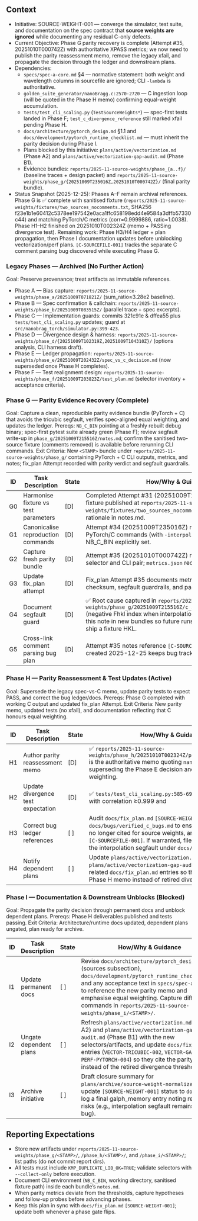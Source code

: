 ## Context
- Initiative: SOURCE-WEIGHT-001 — converge the simulator, test suite, and documentation on the spec contract that **source weights are ignored** while documenting any residual C-only defects.
- Current Objective: Phase G parity recovery is complete (Attempt #35, 20251010T000742Z) with authoritative XPASS metrics; we now need to publish the parity reassessment memo, remove the legacy xfail, and propagate the decision through the ledger and downstream plans.
- Dependencies:
  - `specs/spec-a-core.md` §4 — normative statement: both weight and wavelength columns in sourcefile are ignored; CLI `-lambda` is authoritative.
  - `golden_suite_generator/nanoBragg.c:2570-2720` — C ingestion loop (will be quoted in the Phase H memo) confirming equal-weight accumulation.
  - `tests/test_cli_scaling.py` (`TestSourceWeights*`) — spec-first tests landed in Phase F; `test_c_divergence_reference` still marked xfail pending Phase H.
  - `docs/architecture/pytorch_design.md` §1.1 and `docs/development/pytorch_runtime_checklist.md` — must inherit the parity decision during Phase I.
  - Plans blocked by this initiative: `plans/active/vectorization.md` (Phase A2) and `plans/active/vectorization-gap-audit.md` (Phase B1).
  - Evidence bundles: `reports/2025-11-source-weights/phase_{a..f}/` (baseline traces + design packet) and `reports/2025-11-source-weights/phase_g/{20251009T235016Z,20251010T000742Z}/` (final parity bundle).
- Status Snapshot (2025-12-25): Phases A–F remain archival references. Phase G is ✅ complete with sanitised fixture (`reports/2025-11-source-weights/fixtures/two_sources_nocomments.txt`, SHA256 f23e1b1e60412c5378ee197542e0aca1ffc658198edd4e9584a3dffb57330c44) and matching PyTorch/C metrics (corr=0.9999886, ratio=1.0038). Phase H1–H2 finished on 20251010T002324Z (memo + PASSing divergence test). Remaining work: Phase H3/H4 ledger + plan propagation, then Phase I documentation updates before unblocking vectorization/perf plans. `[C-SOURCEFILE-001]` tracks the separate C comment parsing bug discovered while executing Phase G.

### Legacy Phases — Archived (No Further Action)
Goal: Preserve provenance; treat artifacts as immutable references.
- Phase A — Bias capture: `reports/2025-11-source-weights/phase_a/20251009T071821Z/` (sum_ratio≈3.28e2 baseline).
- Phase B — Spec confirmation & callchain: `reports/2025-11-source-weights/phase_b/20251009T083515Z/` (parallel trace + spec excerpts).
- Phase C — Implementation guards: commits 321c91e & dffea55 plus `tests/test_cli_scaling.py` updates; guard at `src/nanobrag_torch/simulator.py:399-423`.
- Phase D — Divergence design & harness: `reports/2025-11-source-weights/phase_d/{20251009T102319Z,20251009T104310Z}/` (options analysis, CLI harness draft).
- Phase E — Ledger propagation: `reports/2025-11-source-weights/phase_e/20251009T202432Z/spec_vs_c_decision.md` (now superseded once Phase H completes).
- Phase F — Test realignment design: `reports/2025-11-source-weights/phase_f/20251009T203823Z/test_plan.md` (selector inventory + acceptance criteria).

### Phase G — Parity Evidence Recovery (Complete)
Goal: Capture a clean, reproducible parity evidence bundle (PyTorch + C) that avoids the tricubic segfault, verifies spec-aligned equal weighting, and updates the ledger.
Prereqs: `NB_C_BIN` pointing at a freshly rebuilt debug binary; spec-first pytest suite already green (Phase F); review segfault write-up in `phase_g/20251009T215516Z/notes.md`; confirm the sanitised two-source fixture (comments removed) is available before rerunning CLI commands.
Exit Criteria: New `<STAMP>` bundle under `reports/2025-11-source-weights/phase_g/` containing PyTorch + C CLI outputs, metrics, and notes; fix_plan Attempt recorded with parity verdict and segfault guardrails.

| ID | Task Description | State | How/Why & Guidance |
| --- | --- | --- | --- |
| G0 | Harmonise fixture vs test parameters | [D] | Completed Attempt #31 (20251009T230946Z). Comment-free fixture published at `reports/2025-11-source-weights/fixtures/two_sources_nocomments.txt` with SHA256 + rationale in notes.md. |
| G1 | Canonicalise reproduction commands | [D] | Attempt #34 (20251009T235016Z) recorded canonical PyTorch/C commands (with `-interpolate 0`) in `commands.txt`; NB_C_BIN explicitly set. |
| G2 | Capture fresh parity bundle | [D] | Attempt #35 (20251010T000742Z) ran the targeted pytest selector and CLI pair; `metrics.json` records corr=0.9999886, |sum_ratio−1|=0.0038. |
| G3 | Update fix_plan attempt | [D] | Fix_plan Attempt #35 documents metrics, sanitised fixture checksum, segfault guardrails, and parity verdict. |
| G4 | Document segfault guard | [D] | ✅ Root cause captured in `reports/2025-11-source-weights/phase_g/20251009T215516Z/c_segfault/crash_analysis.md` (negative Fhkl index when interpolation auto-enables). Reference this note in new bundles so future runs pass `-interpolate 0` or ship a fixture HKL. |
| G5 | Cross-link comment parsing bug plan | [D] | Attempt #35 notes reference `[C-SOURCEFILE-001]`; fix_plan entry created 2025-12-25 keeps bug tracking decoupled. |

### Phase H — Parity Reassessment & Test Updates (Active)
Goal: Supersede the legacy spec-vs-C memo, update parity tests to expect PASS, and correct the bug ledger/docs.
Prereqs: Phase G completed with working C output and updated fix_plan Attempt.
Exit Criteria: New parity memo, updated tests (no xfail), and documentation reflecting that C honours equal weighting.

| ID | Task Description | State | How/Why & Guidance |
| --- | --- | --- | --- |
| H1 | Author parity reassessment memo | [D] | ✅ `reports/2025-11-source-weights/phase_h/20251010T002324Z/parity_reassessment.md` is the authoritative memo quoting `nanoBragg.c:2570-2720`, superseding the Phase E decision and documenting equal weighting. |
| H2 | Update divergence test expectation | [D] | ✅ `tests/test_cli_scaling.py:585-692` now expects PASS with correlation ≥0.999 and |sum_ratio−1| ≤5e-3; pytest log stored with the Phase H memo (20251010T002324Z) shows the selector passing. |
| H3 | Correct bug ledger references | [ ] | Audit `docs/fix_plan.md` `[SOURCE-WEIGHT-001]` narrative and `docs/bugs/verified_c_bugs.md` to ensure C-PARITY-001 is no longer cited for source weights, and cross-reference `[C-SOURCEFILE-001]`. If warranted, file a short bug note for the interpolation segfault under `docs/bugs/c-parity-XXX.md`. |
| H4 | Notify dependent plans | [ ] | Update `plans/active/vectorization.md` (Phase A2), `plans/active/vectorization-gap-audit.md` (Phase B1), and related `docs/fix_plan.md` entries so they reference the Phase H memo instead of retired divergence thresholds. |

### Phase I — Documentation & Downstream Unblocks (Blocked)
Goal: Propagate the parity decision through permanent docs and unblock dependent plans.
Prereqs: Phase H deliverables published and tests passing.
Exit Criteria: Architecture/runtime docs updated, dependent plans ungated, plan ready for archive.

| ID | Task Description | State | How/Why & Guidance |
| --- | --- | --- | --- |
| I1 | Update permanent docs | [ ] | Revise `docs/architecture/pytorch_design.md` (sources subsection), `docs/development/pytorch_runtime_checklist.md`, and any acceptance text in `specs/spec-a-core.md` to reference the new parity memo and emphasise equal weighting. Capture diffs + commands in `reports/2025-11-source-weights/phase_i/<STAMP>/`. |
| I2 | Ungate dependent plans | [ ] | Refresh `plans/active/vectorization.md` (Phase A2) and `plans/active/vectorization-gap-audit.md` (Phase B1) with the new selectors/artifacts, and update `docs/fix_plan.md` entries (`VECTOR-TRICUBIC-002`, `VECTOR-GAPS-002`, `PERF-PYTORCH-004`) so they cite the parity memo instead of the retired divergence thresholds. |
| I3 | Archive initiative | [ ] | Draft closure summary for `plans/archive/source-weight-normalization.md`, update `[SOURCE-WEIGHT-001]` status to `done`, and log a final galph_memory entry noting residual risks (e.g., interpolation segfault remains a C bug). |

## Reporting Expectations
- Store new artifacts under `reports/2025-11-source-weights/phase_g/<STAMP>/`, `/phase_h/<STAMP>/`, and `/phase_i/<STAMP>/`; list paths (do not commit report dirs).
- All tests must include `KMP_DUPLICATE_LIB_OK=TRUE`; validate selectors with `--collect-only` before execution.
- Document CLI environment (`NB_C_BIN`, working directory, sanitised fixture path) inside each bundle’s `notes.md`.
- When parity metrics deviate from the thresholds, capture hypotheses and follow-up probes before advancing phases.
- Keep this plan in sync with `docs/fix_plan.md` `[SOURCE-WEIGHT-001]`; update both whenever a phase gate flips.
